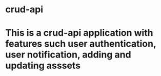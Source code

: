 # crud-api
# This is a crud-api application with features such user authentication, user notification, adding and updating asssets 
